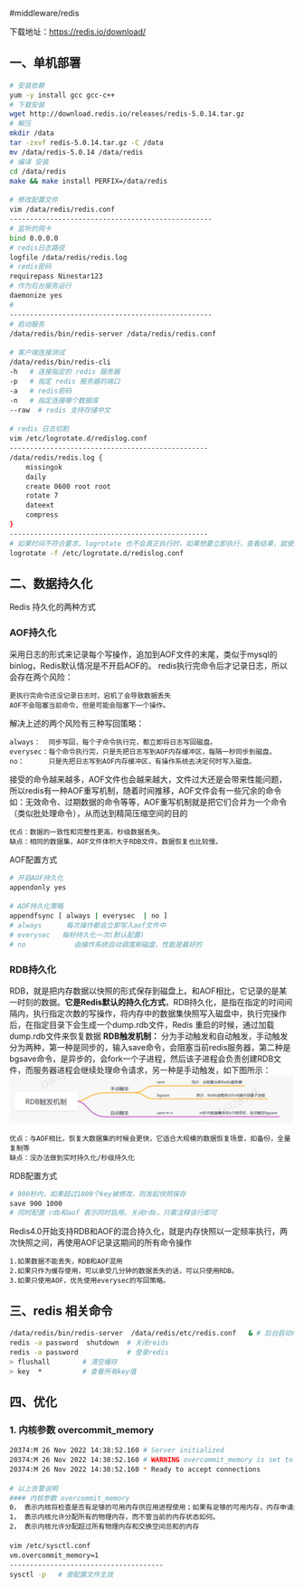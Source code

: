 #middleware/redis

下载地址：https://redis.io/download/

## 一、单机部署

```bash
# 安装依赖
yum -y install gcc gcc-c++
# 下载安装
wget http://download.redis.io/releases/redis-5.0.14.tar.gz
# 解压
mkdir /data
tar -zxvf redis-5.0.14.tar.gz -C /data
mv /data/redis-5.0.14 /data/redis
# 编译 安装
cd /data/redis
make && make install PERFIX=/data/redis

# 修改配置文件
vim /data/redis/redis.conf
--------------------------------------------------
# 监听的网卡
bind 0.0.0.0
# redis日志路径
logfile /data/redis/redis.log
# redis密码
requirepass Ninestar123
# 作为后台服务运行
daemonize yes
# 
--------------------------------------------------
# 启动服务
/data/redis/bin/redis-server /data/redis/redis.conf

# 客户端连接测试
/data/redis/bin/redis-cli
-h   # 连接指定的 redis 服务器
-p   # 指定 redis 服务器的端口
-a   # redis密码
-n   # 指定连接哪个数据库
--raw  # redis 支持存储中文

# redis 日志切割
vim /etc/logrotate.d/redislog.conf
-------------------------------------------------
/data/redis/redis.log {
    missingok
    daily
    create 0600 root root
    rotate 7
	dateext
	compress
}
-------------------------------------------------
# 如果时间不符合要求，logrotate 也不会真正执行时，如果想要立即执行，查看结果，就使用到了强制执行模式。
logrotate -f /etc/logrotate.d/redislog.conf

```



## 二、数据持久化

Redis 持久化的两种方式

### AOF持久化

采用日志的形式来记录每个写操作，追加到AOF文件的末尾，类似于mysql的binlog，Redis默认情况是不开启AOF的。
redis执行完命令后才记录日志，所以会存在两个风险：

	更执行完命令还没记录日志时，宕机了会导致数据丢失
	AOF不会阻塞当前命令，但是可能会阻塞下一个操作。
 
解决上述的两个风险有三种写回策略：

	always：  同步写回，每个子命令执行完，都立即将日志写回磁盘。
	everysec：每个命令执行完，只是先把日志写到AOF内存缓冲区，每隔一秒同步到磁盘。
	no：      只是先把日志写到AOF内存缓冲区，有操作系统去决定何时写入磁盘。

接受的命令越来越多，AOF文件也会越来越大，文件过大还是会带来性能问题，所以redis有一种AOF重写机制，随着时间推移，AOF文件会有一些冗余的命令如：无效命令、过期数据的命令等等，AOF重写机制就是把它们合并为一个命令（类似批处理命令），从而达到精简压缩空间的目的

	优点：数据的一致性和完整性更高，秒级数据丢失。
	缺点：相同的数据集，AOF文件体积大于RDB文件。数据恢复也比较慢。

AOF配置方式

```bash
# 开启AOF持久化
appendonly yes

# AOF持久化策略
appendfsync [ always | everysec  | no ] 
# always      每次操作都会立即写入aof文件中 
# everysec   每秒持久化一次(默认配置) 
# no            由操作系统自动调度刷磁盘，性能是最好的
```

### RDB持久化

RDB，就是把内存数据以快照的形式保存到磁盘上。和AOF相比，它记录的是某一时刻的数据。**它是Redis默认的持久化方式**，RDB持久化，是指在指定的时间间隔内，执行指定次数的写操作，将内存中的数据集快照写入磁盘中，执行完操作后，在指定目录下会生成一个dump.rdb文件，Redis 重启的时候，通过加载dump.rdb文件来恢复数据
**RDB触发机制：**
分为手动触发和自动触发，手动触发分为两种，第一种是同步的，输入save命令，会阻塞当前redis服务器，第二种是bgsave命令，是异步的，会fork一个子进程，然后该子进程会负责创建RDB文件，而服务器进程会继续处理命令请求，另一种是手动触发，如下图所示：
![](assets/redis%20单机部署/image-20221127213552552.png)

	优点：与AOF相比，恢复大数据集的时候会更快，它适合大规模的数据恢复场景，如备份，全量复制等
	缺点：没办法做到实时持久化/秒级持久化

RDB配置方式
```bash
# 900秒内，如果超过1000个key被修改，则发起快照保存
save 900 1000
# 同时配置 rdb和aof 表示同时启用。关闭rdb，只需注释该行即可
```

Redis4.0开始支持RDB和AOF的混合持久化，就是内存快照以一定频率执行，两次快照之间，再使用AOF记录这期间的所有命令操作

	1.如果数据不能丢失，RDB和AOF混用
	2.如果只作为缓存使用，可以承受几分钟的数据丢失的话，可以只使用RDB。
	3.如果只使用AOF，优先使用everysec的写回策略。



## 三、redis 相关命令
```bash
/data/redis/bin/redis-server  /data/redis/etc/redis.conf   & # 后台启动redis
redis -a password  shutdown  # 关闭reids
redis -a password            # 登录redis
> flushall        # 清空缓存
> key  *          # 查看所有key值
```


## 四、优化

### 1. 内核参数 overcommit_memory

```bash
20374:M 26 Nov 2022 14:38:52.160 # Server initialized
20374:M 26 Nov 2022 14:38:52.160 # WARNING overcommit_memory is set to 0! Background save may fail under low memory condition. To fix this issue add 'vm.overcommit_memory = 1' to /etc/sysctl.conf and then reboot or run the command 'sysctl vm.overcommit_memory=1' for this to take effect.
20374:M 26 Nov 2022 14:38:52.160 * Ready to accept connections

# 以上告警说明
#### 内核参数 overcommit_memory
0， 表示内核将检查是否有足够的可用内存供应用进程使用；如果有足够的可用内存，内存申请允许；否则，内存申请失败，并把错误返回给应用进程。  
1， 表示内核允许分配所有的物理内存，而不管当前的内存状态如何。  
2， 表示内核允许分配超过所有物理内存和交换空间总和的内存

vim /etc/sysctl.conf 
vm.overcommit_memory=1
--------------------------------------
sysctl -p   # 使配置文件生效
```
